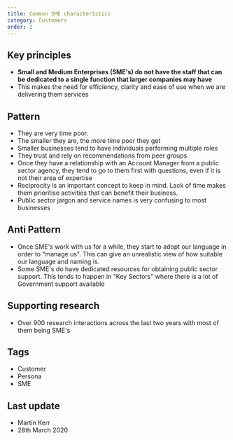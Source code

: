 ```yaml
---
title: Common SME characteristics
category: Customers
order: 2
---
```


## Key principles ##
- **Small and Medium Enterprises (SME's) do not have the staff that can be dedicated to a single function that larger companies may have**
- This makes the need for efficiency, clarity and ease of use when we are delivering them services


## Pattern
- They are very time poor.
- The smaller they are, the more time poor they get
- Smaller businesses tend to have individuals performing multiple roles
- They trust and rely on recommendations from peer groups
- Once they have a relationship with an Account Manager from a public sector agency, they tend to go to them first with questions, even if it is not their area of expertise
- Reciprocity is an important concept to keep in mind. Lack of time makes them prioritise activities that can benefit their business.
- Public sector jargon and service names is very confusing to most businesses

## Anti Pattern
- Once SME's work with us for a while, they start to adopt our language in order to "manage us". This can give an unrealistic view of how suitable our language and naming is.
- Some SME's do have dedicated resources for obtaining public sector support. This tends to happen in "Key Sectors" where there is a lot of Government support available

## Supporting research
- Over 900 research interactions across the last two years with most of them being SME's

## Tags
- Customer
- Persona
- SME

## Last update
- Martin Kerr
- 28th March 2020

